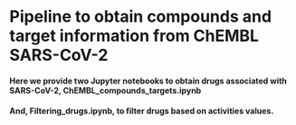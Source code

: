# Pipeline to obtain compounds and target information from ChEMBL SARS-CoV-2 


#### Here we provide two Jupyter notebooks to obtain drugs associated with SARS-CoV-2, ChEMBL_compounds_targets.ipynb 
#### And, Filtering_drugs.ipynb, to filter drugs based on activities values. 
